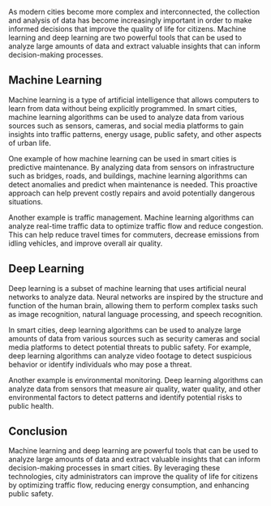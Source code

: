 

As modern cities become more complex and interconnected, the collection and analysis of data has become increasingly important in order to make informed decisions that improve the quality of life for citizens. Machine learning and deep learning are two powerful tools that can be used to analyze large amounts of data and extract valuable insights that can inform decision-making processes.

Machine Learning
----------------

Machine learning is a type of artificial intelligence that allows computers to learn from data without being explicitly programmed. In smart cities, machine learning algorithms can be used to analyze data from various sources such as sensors, cameras, and social media platforms to gain insights into traffic patterns, energy usage, public safety, and other aspects of urban life.

One example of how machine learning can be used in smart cities is predictive maintenance. By analyzing data from sensors on infrastructure such as bridges, roads, and buildings, machine learning algorithms can detect anomalies and predict when maintenance is needed. This proactive approach can help prevent costly repairs and avoid potentially dangerous situations.

Another example is traffic management. Machine learning algorithms can analyze real-time traffic data to optimize traffic flow and reduce congestion. This can help reduce travel times for commuters, decrease emissions from idling vehicles, and improve overall air quality.

Deep Learning
-------------

Deep learning is a subset of machine learning that uses artificial neural networks to analyze data. Neural networks are inspired by the structure and function of the human brain, allowing them to perform complex tasks such as image recognition, natural language processing, and speech recognition.

In smart cities, deep learning algorithms can be used to analyze large amounts of data from various sources such as security cameras and social media platforms to detect potential threats to public safety. For example, deep learning algorithms can analyze video footage to detect suspicious behavior or identify individuals who may pose a threat.

Another example is environmental monitoring. Deep learning algorithms can analyze data from sensors that measure air quality, water quality, and other environmental factors to detect patterns and identify potential risks to public health.

Conclusion
----------

Machine learning and deep learning are powerful tools that can be used to analyze large amounts of data and extract valuable insights that can inform decision-making processes in smart cities. By leveraging these technologies, city administrators can improve the quality of life for citizens by optimizing traffic flow, reducing energy consumption, and enhancing public safety.
